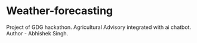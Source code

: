 # Weather-forecasting
Project of GDG hackathon. Agricultural Advisory integrated with ai chatbot.
<br>
Author - Abhishek Singh.
